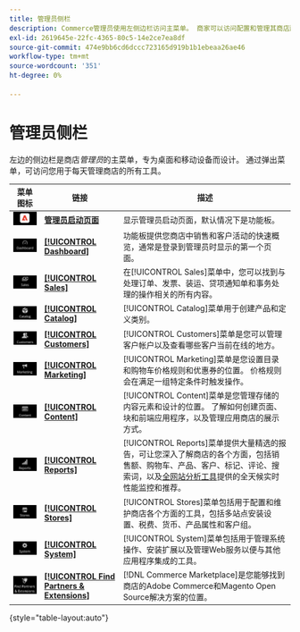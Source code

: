 ```yaml
---
title: 管理员侧栏
description: Commerce管理员使用左侧边栏访问主菜单。 商家可以访问配置和管理其商店所需的所有管理工具。
exl-id: 2619645e-22fc-4365-80c5-14e2ce7ea8df
source-git-commit: 474e9bb6cd6dccc723165d919b1b1ebeaa26ae46
workflow-type: tm+mt
source-wordcount: '351'
ht-degree: 0%

---
```


# 管理员侧栏

左边的侧边栏是商店&#x200B;_管理员_&#x200B;的主菜单，专为桌面和移动设备而设计。 通过弹出菜单，可访问您用于每天管理商店的所有工具。

| 菜单图标 | 链接 | 描述 |
| --------- | ---- | ----------- |
| ![管理员侧栏图标](./assets/icon-admin-sidebar-logo.png) | **[管理员启动页面](../configuration-reference/advanced/admin.md)** | 显示管理员启动页面，默认情况下是功能板。 |
| ![仪表板菜单](./assets/icon-admin-sidebar-dashboard.png) | **[[!UICONTROL Dashboard]](admin-dashboard.md)** | 功能板提供您商店中销售和客户活动的快速概览，通常是登录到管理员时显示的第一个页面。 |
| ![销售菜单](./assets/icon-admin-sidebar-sales.png) | **[[!UICONTROL Sales]](../stores-purchase/sales-menu.md)** | 在[!UICONTROL Sales]菜单中，您可以找到与处理订单、发票、装运、贷项通知单和事务处理的操作相关的所有内容。 |
| ![目录菜单](./assets/icon-admin-sidebar-catalog.png) | **[[!UICONTROL Catalog]](../catalog/catalog-menu.md)** | [!UICONTROL Catalog]菜单用于创建产品和定义类别。 |
| ![客户菜单](./assets/icon-admin-sidebar-customers.png) | **[[!UICONTROL Customers]](../customers/customers-introduction.md)** | [!UICONTROL Customers]菜单是您可以管理客户帐户以及查看哪些客户当前在线的地方。 |
| ![营销菜单](./assets/icon-admin-sidebar-marketing.png) | **[[!UICONTROL Marketing]](../merchandising-promotions/marketing-menu.md)** | [!UICONTROL Marketing]菜单是您设置目录和购物车价格规则和优惠券的位置。 价格规则会在满足一组特定条件时触发操作。 |
| ![内容菜单](./assets/icon-admin-sidebar-content.png) | **[[!UICONTROL Content]](../content-design/content-menu.md)** | [!UICONTROL Content]菜单是您管理存储的内容元素和设计的位置。 了解如何创建页面、块和前端应用程序，以及管理应用商店的展示方式。 |
| ![“报表”菜单](./assets/icon-admin-sidebar-reports.png) | **[[!UICONTROL Reports]](reports-menu.md)** | [!UICONTROL Reports]菜单提供大量精选的报告，可让您深入了解商店的各个方面，包括销售额、购物车、产品、客户、标记、评论、搜索词，以及[全网站分析工具](https://experienceleague.adobe.com/zh-hans/docs/commerce-operations/tools/site-wide-analysis-tool/intro)提供的全天候实时性能监控和推荐。 |
| ![存储菜单](./assets/icon-admin-sidebar-stores.png) | **[[!UICONTROL Stores]](../stores-purchase/stores-menu.md)** | [!UICONTROL Stores]菜单包括用于配置和维护商店各个方面的工具，包括多站点安装设置、税费、货币、产品属性和客户组。 |
| ![系统菜单](./assets/icon-admin-sidebar-system.png) | **[[!UICONTROL System]](../systems/system-menu.md)** | [!UICONTROL System]菜单包括用于管理系统操作、安装扩展以及管理Web服务以便与其他应用程序集成的工具。 |
| ![查找扩展](./assets/icon-admin-sidebar-extensions.png) | **[[!UICONTROL Find Partners & Extensions]](commerce-marketplace.md)** | [!DNL Commerce Marketplace]是您能够找到商店的Adobe Commerce和Magento Open Source解决方案的位置。 |

{style="table-layout:auto"}
